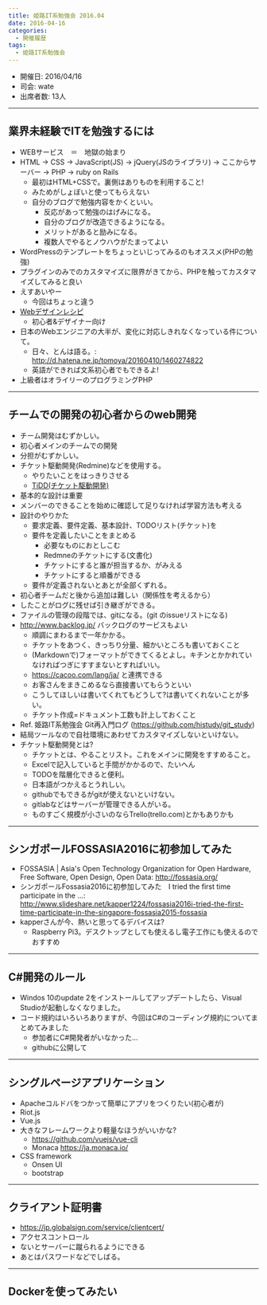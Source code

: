 ```yaml
---
title: 姫路IT系勉強会 2016.04
date: 2016-04-16
categories:
  - 開催履歴
tags:
  - 姫路IT系勉強会
---
```


* 開催日: 2016/04/16
* 司会: wate
* 出席者数: 13人

----------

## 業界未経験でITを勉強するには

* WEBサービス　＝　地獄の始まり
* HTML -> CSS -> JavaScript(JS) -> jQuery(JSのライブラリ) -> ここからサーバー -> PHP  -> ruby on Rails
  * 最初はHTML+CSSで。裏側はありものを利用すること!
  * みためがしょぼいと使ってもらえない
  * 自分のブログで勉強内容をかくといい。
    * 反応があって勉強のはげみになる。
    * 自分のブログが改造できるようになる。
    * メリットがあると励みになる。
    * 複数人でやるとノウハウがたまってよい
* WordPressのテンプレートをちょっといじってみるのもオススメ(PHPの勉強)
* プラグインのみでのカスタマイズに限界がきてから、PHPを触ってカスタマイズしてみると良い
* えすあいやー
  * 今回はちょっと違う
* [Webデザインレシピ](http://webdesignrecipes.com/)
  * 初心者&デザイナー向け
* 日本のWebエンジニアの大半が、変化に対応しきれなくなっている件について。
  * 日々、とんは語る。: http://d.hatena.ne.jp/tomoya/20160410/1460274822
  * 英語ができれば文系初心者でもできるよ!
* 上級者はオライリーのプログラミングPHP

----------

## チームでの開発の初心者からのweb開発

* チーム開発はむずかしい。
* 初心者メインのチームでの開発
* 分担がむずかしい。
* チケット駆動開発(Redmine)などを使用する。
  * やりたいことをはっきりさせる
  * [TiDD(チケット駆動開発)](https://goo.gl/SdQB3I)
* 基本的な設計は重要
* メンバーのできることを始めに確認して足りなければ学習方法も考える
* 設計のやりかた
  * 要求定義、要件定義、基本設計、TODOリスト(チケット)を
  * 要件を定義したいことをまとめる
    * 必要なものにおとしこむ
    * Redmneのチケットにする(文書化)
    * チケットにすると誰が担当するか、がみえる
    * チケットにすると順番ができる
  * 要件が定義されないとあとが全部くずれる。
* 初心者チームだと後から追加は難しい（関係性を考えるから）
* したことがログに残せば引き継ぎができる。
* ファイルの管理の段階では、gitになる。(git のissueリストになる)
* http://www.backlog.jp/ バックログのサービスもよい
  * 順調にまわるまで一年かかる。
  * チケットをあつく、きっちり分量、細かいところも書いておくこと
  * (Markdownで)フォーマットができてくるとよし。キチンとかかれていなければつぎにすすまないとすればいい。
  * https://cacoo.com/lang/ja/ と連携できる
  * お客さんをまきこめるなら直接書いてもらうといい
  * こうしてほしいは書いてくれてもどうして?は書いてくれないことが多い。
  * チケット作成=ドキュメント工数も計上しておくこと
* Ref. 姫路IT系勉強会 Git再入門ログ (https://github.com/histudy/git_study)
* 結局ツールなので自社環境にあわせてカスタマイズしないといけない。
* チケット駆動開発とは?
  * チケットとは、やることリスト。これをメインに開発をすすめること。
  * Excelで記入していると手間がかかるので、たいへん
  * TODOを階層化できると便利。
  * 日本語がつかえるとうれしい。
  * githubでもできるがgitが使えないといけない。
  * gitlabなどはサーバーが管理できる人がいる。
  * ものすごく規模が小さいのならTrello(trello.com)とかもありかも

----------

## シンガポールFOSSASIA2016に初参加してみた

* FOSSASIA | Asia's Open Technology Organization for Open Hardware, Free Software, Open Design, Open Data: http://fossasia.org/
* シンガポールFossasia2016に初参加してみた　I tried the first time participate in the …: http://www.slideshare.net/kapper1224/fossasia2016i-tried-the-first-time-participate-in-the-singapore-fossasia2015-fossasia
* kapperさんが今、熱いと思ってるデバイスは?
  * Raspberry Pi3。デスクトップとしても使えるし電子工作にも使えるのでおすすめ

----------

## C#開発のルール

* Windos 10のupdate 2をインストールしてアップデートしたら、Visual Studioが起動しなくなりました。
* コード規約はいろいろありますが、今回はC#のコーディング規約についてまとめてみました
  * 参加者にC#開発者がいなかった...
  * githubに公開して

----------

## シングルページアプリケーション

* Apacheコルドバをつかって簡単にアプリをつくりたい(初心者が)
* Riot.js
* Vue.js
* 大きなフレームワークより軽量なほうがいいかな?
  * https://github.com/vuejs/vue-cli
  * Monaca https://ja.monaca.io/
* CSS framework
  * Onsen UI
  * bootstrap

----------

## クライアント証明書

* https://jp.globalsign.com/service/clientcert/
* アクセスコントロール
* ないとサーバーに蹴られるようにできる
* あとはパスワードなどでしばる。

----------

## Dockerを使ってみたい
